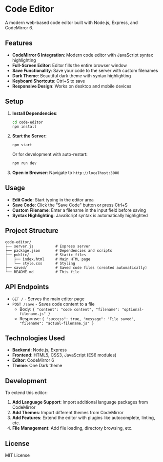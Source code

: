 # Code Editor

A modern web-based code editor built with Node.js, Express, and CodeMirror 6.

## Features

- **CodeMirror 6 Integration**: Modern code editor with JavaScript syntax highlighting
- **Full-Screen Editor**: Editor fills the entire browser window
- **Save Functionality**: Save your code to the server with custom filenames
- **Dark Theme**: Beautiful dark theme with syntax highlighting
- **Keyboard Shortcuts**: Ctrl+S to save
- **Responsive Design**: Works on desktop and mobile devices

## Setup

1. **Install Dependencies**:
   ```bash
   cd code-editor
   npm install
   ```

2. **Start the Server**:
   ```bash
   npm start
   ```
   
   Or for development with auto-restart:
   ```bash
   npm run dev
   ```

3. **Open in Browser**:
   Navigate to `http://localhost:3000`

## Usage

- **Edit Code**: Start typing in the editor area
- **Save Code**: Click the "Save Code" button or press Ctrl+S
- **Custom Filename**: Enter a filename in the input field before saving
- **Syntax Highlighting**: JavaScript syntax is automatically highlighted

## Project Structure

```
code-editor/
├── server.js          # Express server
├── package.json       # Dependencies and scripts
├── public/            # Static files
│   ├── index.html     # Main HTML page
│   └── style.css      # Styling
├── saved/             # Saved code files (created automatically)
└── README.md          # This file
```

## API Endpoints

- `GET /` - Serves the main editor page
- `POST /save` - Saves code content to a file
  - Body: `{ "content": "code content", "filename": "optional-filename.js" }`
  - Response: `{ "success": true, "message": "File saved", "filename": "actual-filename.js" }`

## Technologies Used

- **Backend**: Node.js, Express
- **Frontend**: HTML5, CSS3, JavaScript (ES6 modules)
- **Editor**: CodeMirror 6
- **Theme**: One Dark theme

## Development

To extend this editor:

1. **Add Language Support**: Import additional language packages from CodeMirror
2. **Add Themes**: Import different themes from CodeMirror
3. **Add Features**: Extend the editor with plugins like autocomplete, linting, etc.
4. **File Management**: Add file loading, directory browsing, etc.

## License

MIT License